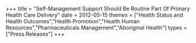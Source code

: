 +++
title = "Self-Management Support Should Be Routine Part Of Primary Health Care Delivery"
date = 2012-05-15
themes = ["Health Status and Health Outcomes","Health Promotion","Health Human Resources","Pharmaceuticals Management","Aboriginal Health"]
types = ["Press Releases"]
+++
